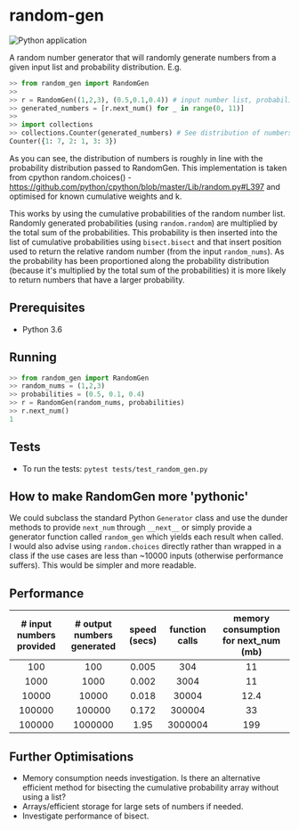 # random-gen #

![Python application](https://github.com/hp310780/random-gen/workflows/Python%20application/badge.svg)

A random number generator that will randomly generate numbers from a given input list and probability distribution.
E.g.
```python
>> from random_gen import RandomGen
>> 
>> r = RandomGen((1,2,3), (0.5,0.1,0.4)) # input number list, probability distribution
>> generated_numbers = [r.next_num() for _ in range(0, 11)] 
>>
>> import collections
>> collections.Counter(generated_numbers) # See distribution of numbers generated
Counter({1: 7, 2: 1, 3: 3})
```
As you can see, the distribution of numbers is roughly in line with the probability distribution passed to RandomGen.
This implementation is taken from cpython random.choices() - https://github.com/python/cpython/blob/master/Lib/random.py#L397
and optimised for known cumulative weights and k.

This works by using the cumulative probabilities of the random number list. Randomly generated probabilities (using `random.random`)
are multiplied by the total sum of the probabilities. This probability is then inserted into the list of cumulative
probabilities using `bisect.bisect` and that insert position used to return the relative random number (from the input `random_nums`). 
As the probability has been proportioned along the probability distribution (because it's multiplied
by the total sum of the probabilities) it is more likely to return numbers that have a larger probability.


## Prerequisites ##
* Python 3.6

## Running ##
```python
>> from random_gen import RandomGen
>> random_nums = (1,2,3)
>> probabilities = (0.5, 0.1, 0.4)
>> r = RandomGen(random_nums, probabilities)
>> r.next_num()
1
```

## Tests ##
* To run the tests: `pytest tests/test_random_gen.py`

## How to make RandomGen more 'pythonic' ##
We could subclass the standard Python `Generator` class and use the dunder methods to provide `next_num` through 
`__next__` or simply provide a generator function called `random_gen` which yields each result when called.  
I would also advise using `random.choices` directly rather than wrapped in a class if the use cases are less than ~10000
inputs (otherwise performance suffers). This would be simpler and more readable.

## Performance ##
| # input numbers provided | # output numbers generated | speed (secs) | function calls | memory consumption for next_num (mb) |
| :---: | :---: | :---: | :---:| :---: |
|100                      | 100                        |    0.005    | 304              |           11                         | 
|1000                     | 1000                       |    0.002    | 3004             |           11                         | 
|10000                    | 10000                      |    0.018    | 30004            |           12.4                       | 
|100000                   | 100000                     |    0.172    | 300004           |           33                         | 
|100000                   | 1000000                    |    1.95     | 3000004          |           199                        | 


## Further Optimisations ##
* Memory consumption needs investigation. Is there an alternative efficient method for bisecting the cumulative probability array 
without using a list?
* Arrays/efficient storage for large sets of numbers if needed.
* Investigate performance of bisect.
